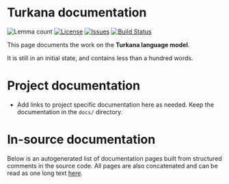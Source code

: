 # Turkana documentation

![Lemma count](https://img.shields.io/endpoint?url=https%3A%2F%2Fraw.githubusercontent.com%2Fgiellalt%2Flang-tuv%2Fgh-pages%2Flemmacount.json)
[![License](https://img.shields.io/github/license/giellalt/lang-tuv)](https://github.com/giellalt/lang-tuv/blob/main/LICENSE)
[![Issues](https://img.shields.io/github/issues/giellalt/lang-tuv)](https://github.com/giellalt/lang-tuv/issues)
[![Build Status](https://divvun-tc.giellalt.org/api/github/v1/repository/giellalt/lang-tuv/main/badge.svg)](https://github.com/giellalt/lang-tuv/actions)

This page documents the work on the **Turkana language model**. 

It is still in an initial state, and contains less than a
hundred words.

# Project documentation

* Add links to project specific documentation here as needed. Keep the documentation in the `docs/` directory.

# In-source documentation

Below is an autogenerated list of documentation pages built from structured comments in the source code. All pages are also concatenated and can be read as one long text [here](tuv.md).
